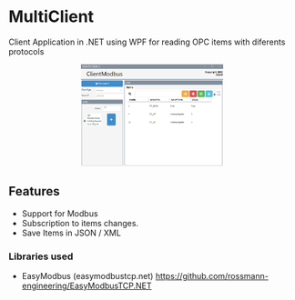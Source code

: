# MultiClient

Client Application in .NET using WPF for reading OPC items with diferents protocols

<p align="center">
  <img src="Screen.PNG" alt="" width="250"/>
</p>

## Features
- Support for Modbus 
- Subscription to items changes.
- Save Items in JSON / XML

### Libraries used
- EasyModbus (easymodbustcp.net) 
  https://github.com/rossmann-engineering/EasyModbusTCP.NET
